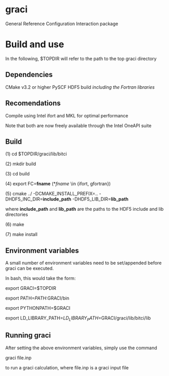 # graci
General Reference Configuration Interaction package

# Build and use
In the following, $TOPDIR will refer to the path to the top graci directory

## Dependencies
CMake v3.2 or higher
PySCF
HDF5 build *including the Fortran libraries*

## Recomendations
Compile using Intel ifort and MKL for optimal performance

Note that both are now freely available through the Intel OneAPI suite

## Build
(1) cd $TOPDIR/graci/lib/bitci

(2) mkdir build

(3) cd build

(4) export FC=**fname** (**fname* \in {ifort, gfortran})

(5) cmake ../ -DCMAKE_INSTALL_PREFIX=.. -DHDF5_INC_DIR=**include_path** -DHDF5_LIB_DIR=**lib_path**

where **include_path** and **lib_path** are the paths to the HDF5 include and lib directories
 
(6) make

(7) make install

## Environment variables
A small number of environment variables need to be
set/appended before graci can be executed.

In bash, this would take the form:

export GRACI=$TOPDIR

export PATH=$PATH:$GRACI/bin

export PYTHONPATH=$GRACI

export LD_LIBRARY_PATH=$LD_LIBRARY_PATH=$GRACI/graci/lib/bitci/lib

## Running graci
After setting the above environment variables, simply use the command

graci file.inp

to run a graci calculation, where file.inp is a graci input file
